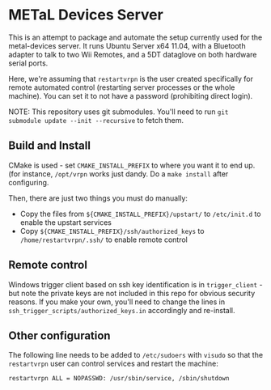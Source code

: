 # METaL Devices Server

This is an attempt to package and automate the setup currently used for the metal-devices server. It runs Ubuntu Server x64 11.04, with a Bluetooth adapter to talk to two Wii Remotes, and a 5DT dataglove on both hardware serial ports.

Here, we're assuming that `restartvrpn` is the user created specifically for remote automated control (restarting server processes or the whole machine). You can set it to not have a password (prohibiting direct login).

NOTE: This repository uses git submodules. You'll need to run `git submodule update --init --recursive` to fetch them.

## Build and Install

CMake is used - set `CMAKE_INSTALL_PREFIX` to where you want it to end up. (for instance, `/opt/vrpn` works just dandy. Do a `make install` after configuring.

Then, there are just two things you must do manually:

- Copy the files from `${CMAKE_INSTALL_PREFIX}/upstart/` to `/etc/init.d` to enable the upstart services
- Copy `${CMAKE_INSTALL_PREFIX}/ssh/authorized_keys` to `/home/restartvrpn/.ssh/` to enable remote control

## Remote control

Windows trigger client based on ssh key identification is in `trigger_client` - but note the private keys are not included in this repo for obvious security reasons.  If you make your own, you'll need to change the lines in `ssh_trigger_scripts/authorized_keys.in` accordingly and re-install.

## Other configuration

The following line needs to be added to `/etc/sudoers` with `visudo` so that the `restartvrpn` user can control services and restart the machine:

    restartvrpn ALL = NOPASSWD: /usr/sbin/service, /sbin/shutdown
